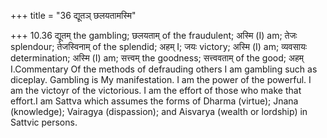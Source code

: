 +++
title = "36 द्यूतञ् छलयतामस्मि"

+++
10.36 द्यूतम् the gambling; छलयताम् of the fraudulent; अस्मि (I) am;
तेजः splendour; तेजस्विनाम् of the splendid; अहम् I; जयः victory; अस्मि
(I) am; व्यवसायः determination; अस्मि (I) am; सत्त्वम् the goodness;
सत्त्ववताम् of the good; अहम् I.Commentary Of the methods of defrauding
others I am gambling such as diceplay. Gambling is My manifestation. I
am the power of the powerful. I am the victoyr of the victorious. I am
the effort of those who make that effort.I am Sattva which assumes the
forms of Dharma (virtue); Jnana (knowledge); Vairagya (dispassion); and
Aisvarya (wealth or lordship) in Sattvic persons.
